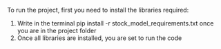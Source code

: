 To run the project, first you need to install the libraries required:
1. Write in the terminal pip install -r stock_model_requirements.txt once you are in the project folder
2. Once all libraries are installed, you are set to run the code
